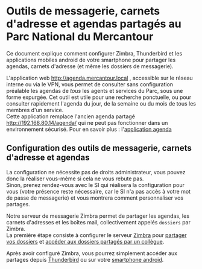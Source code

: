 # Outils de messagerie, carnets d'adresse et agendas partagés au Parc National du Mercantour

Ce document explique comment configurer Zimbra, Thunderbird et les applications mobiles android de votre smartphone pour partager les agendas, carnets d'adresse (et même les dossiers de messagerie).

L'application web http://agenda.mercantour.local , accessible sur le réseau interne ou via le VPN, vous permet de consulter sans configuration préalable les agendas de  _tous_ les agents et services du Parc, sous une forme expurgée. Cet outil est utile pour une recherche ponctuelle, ou pour consulter rapidement l'agenda du jour, de la semaine ou du mois de tous les membres d'un service.  
Cette application remplace l'ancien agenda partagé http://192.168.80.14/agenda/ qui ne peut pas fonctionner dans un environnement sécurisé.
Pour en savoir plus : l'[application agenda](agenda.mercantour.local/README.md) 

## Configuration des outils de messagerie, carnets d'adresse et agendas

La configuration ne nécessite pas de droits administrateur, vous pouvez donc la réaliser vous-même si cela ne vous rebute pas.  
Sinon, prenez rendez-vous avec le SI qui réalisera la configuration pour vous (votre présence reste nécessaire, car le SI n'a pas accès à votre mot de passe de messagerie) et vous montrera comment personnaliser vos partages.

Notre serveur de messagerie Zimbra permet de partager les agendas, les carnets d'adresses et les boîtes mail, collectivement appelés `dossiers` par Zimbra.  
La première étape consiste à configurer le serveur [Zimbra](Zimbra/README.md) pour [partager vos dossiers](Zimbra/README.md#partager-son-agenda-son-carnet-dadresses-sa-boîte-mail) et [accéder aux dossiers partagés par un collègue](Zimbra/README.md#accéder-à-un-agenda-un-carnet-dadresses-ou-une-boîte-mail-partagés-avec-moi).

Après avoir configuré Zimbra, vous pourrez simplement accéder aux partages depuis [Thunderbird](Thunderbird/README.md) ou sur votre [smartphone android](android/README.md).
